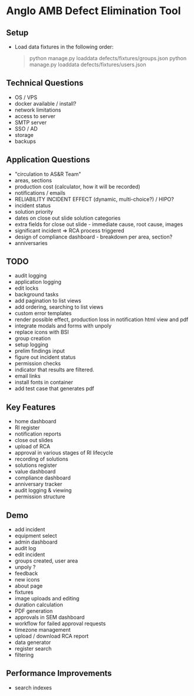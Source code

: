 # Anglo AMB Defect Elimination Tool

## Setup

- Load data fixtures in the following order:

  > python manage.py loaddata defects/fixtures/groups.json
  > python manage.py loaddata defects/fixtures/users.json

## Technical Questions

- OS / VPS
- docker available / install?
- network limitations
- access to server
- SMTP server
- SSO / AD
- storage
- backups

## Application Questions

- "circulation to AS&R Team"
- areas, sections
- production cost (calculator, how it will be recorded)
- notifications / emails
- RELIABILITY INCIDENT EFFECT (dynamic, multi-choice?) / HIPO?
- incident status
- solution priority
- dates on close out slide solution categories
- extra fields for close out slide - immediate cause, root cause, images
- significant incident => RCA process triggered
- design of compliance dashboard - breakdown per area, section?
- anniversaries

## TODO

- audit logging
- application logging
- edit locks
- background tasks
- add pagination to list views
- add ordering, searching to list views
- custom error templates
- render possible effect, production loss in notification html view and pdf
- integrate modals and forms with unpoly
- replace icons with BSI
- group creation
- setup logging
- prelim findings input
- figure out incident status
- permission checks
- indicator that results are filtered.
- email links
- install fonts in container
- add test case that generates pdf

## Key Features

- home dashboard
- RI register
- notification reports
- close out slides
- upload of RCA
- approval in various stages of RI lifecycle
- recording of solutions
- solutions register
- value dashboard
- compliance dashboard
- anniversary tracker
- audit logging & viewing
- permission structure

## Demo

- add incident
- equipment select
- admin dashboard
- audit log
- edit incident
- groups created, user area
- unpoly ?
- feedback
- new icons
- about page
- fixtures
- image uploads and editing
- duration calculation
- PDF generation
- approvals in SEM dashboard
- workflow for failed approval requests
- timezone management
- upload / download RCA report
- data generator
- register search
- filtering


## Performance Improvements

- search indexes
